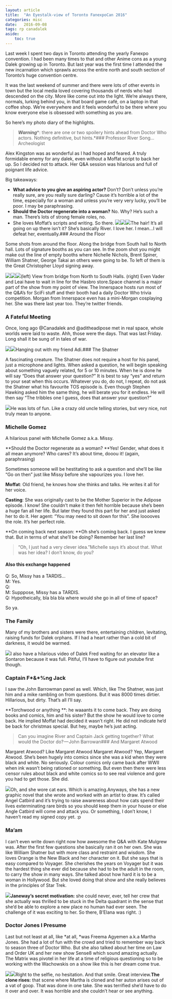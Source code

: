 ```yaml
---
layout: article
title:	"An Eyestalk-view of Toronto FanexpoCan 2016"
categories: misc
date:	2016-09-08
tags: rp canadalek 
aside: 
    toc: true
---
```


  Last week I spent two days in Toronto attending the yearly Fanexpo convention. I had been many times to that and other Anime cons as a young Dalek growing up in Toronto. But last year was the first time I attended the new incarnation which sprawls across the entire north and south section of Toronto’s huge convention centre.

It was the last weekend of summer and there were lots of other events in town but the local media loved covering thousands of nerds who had descended on the city. More like come out into the light. We’re always there, normals, lurking behind you, in that board game café, on a laptop in that coffee shop. We’re everywhere and it feels wonderful to be there where you know everyone else is obsessed with something as you are.

So here’s my photo diary of the highlights.


> ***Warning****: there are one or two spoilery hints ahead from Doctor Who actors. Nothing definitive, but hints.*### Professor River Song…Archeologist

Alex Kingston was as wonderful as I had hoped and feared. A truly formidable enemy for any dalek, even without a Moffat script to back her up. So I decided not to attack. Her Q&A session was hilarious and full of poignant life advice.

Big takeaways:

* **What advice to you give an aspiring actor?** Don’t? Don’t unless you’re really sure, are you really sure darling? Cause it’s horrible a lot of the time, especially for a woman and unless you’re very very lucky, you’ll be poor. I may be paraphrasing.
* **Should the Doctor regenerate into a woman?** No. Why? He’s such a man. There’s lots of strong female roles, no.
* She loves Moffat’s scripts and writing. So there.
![](/img/1*h-sP_86i4wTy3chfxuf81w.jpeg)![](/img/1*Pz1DLaZRdrI_VWRhGCm0QQ.jpeg)![](/img/1*32Uz1-0fHHKUgJOH5vkWrQ.jpeg)The hair! It’s all going on up there isn’t it? She’s basically River. I love her. I mean…I will defeat her, eventually.### Around the Floor

Some shots from around the floor. Along the bridge from South hall to North hall. Lots of signature booths as you can see. In the zoom shot you might make out the line of empty booths where Nichelle Nichols, Brent Spiner, William Shatner, George Takai an others were going to be. To left of them is the Great Christopher Lloyd signing away.

![](/img/1*_sjySRYvghaxCvqtZvPi1Q.jpeg)![](/img/1*xNoVaB65kEDDVCTCFsYU6Q.jpeg)![](/img/1*r4gQpJbtNwjdpWOY0Pa0Qg.jpeg)(left) View from bridge from North to South Halls. (right) Even Vader and Leai have to wait in line for the Hasbro store.Space channel is a major part of the show from my point of view. The Innerspace hosts run most of the Q&A’s for SciFi stuff and their booth had a daily Doctor Who trivia competition. Morgan from Innerspace even has a mini-Morgan cosplaying her. She was there last year too. They’re twitter friends.

### A Fateful Meeting

Once, long ago @Canadalek and @aditheadipose met in real space, whole worlds were laid to waste. Ahh, those were the days. That was last Friday. Long shall it be sung of in tales of war.

![](/img/1*lXfMcXr-Me0TWnq2XcjCVQ.jpeg)![](/img/1*KZf9egysVAj6xLivCXWMCw.jpeg)Hanging out with my friend Adi.### The Shatner

A fascinating creature. The Shatner does not require a host for his panel, just a microphone and lights. When asked a question, he will begin speaking about something vaguely related, for 5 or 10 minutes. When he is done he will say “Does that answer your question?” It is best to say “yes” and return to your seat when this occurs. Whatever you do, do not, I repeat, do not ask the Shatner what his favourite TOS episode is. Even though Stephen Hawking asked him the same thing, he will berate you for it endless. He will then say “The tribbles one I guess, does that answer your question?”

![](/img/1*GtjMQvlYgeh9BY_WMf6T_A.jpeg)He was lots of fun. Like a crazy old uncle telling stories, but very nice, not truly mean to anyone.

### Michelle Gomez

A hilarious panel with Michelle Gomez a.k.a. Missy.

**Should the Doctor regenerate as a woman? **Yes! Gender, what does it all mean anymore? Who cares? It’s about time, dooou it! (again, paraphrasing)

Sometimes someone will be hestitating to ask a question and she’ll be like “Go on then” just like Missy before she vapourizes you. I love her.

**Moffat**: Old friend, he knows how she thinks and talks. He writes it all for her voice.

**Casting**: She was originally cast to be the Mother Superior in the Adipose episode. I know! She couldn’t make it then felt horrible because she’s been a huge fan all her life. But later they found this part for her and just asked her to do it. Her agent: “You may need to sit down for this”. She looooves the role. It’s her perfect role.

**On coming back next season: **Oh she’s coming back. I guess we knew that. But in terms of what she’ll be doing? Remember her last line?


> “Oh, I just had a very clever idea.”Michelle says it’s about that. What was her idea? I don’t know, do you?

#### Also this exchange happened

Q: So, Missy has a TARDIS…  
M: Yes. <oops face>  
Q: <Silence>  
M: Supppose, Missy has a TARDIS.  
Q: Hypotheically, bla bla bla where would she go in all of time of space?

So ya.

### The Family

Many of my brothers and sisters were there, entertaining children, levitating, raising funds for Dalek orphans. If I had a heart rather than a cold bit of darkness, it would be warmed.

![](/img/1*dei7jO6oc6S5lkTaoygumQ.jpeg)I also have a hilarious video of Dalek Fred waiting for an elevator like a Sontaron because it was full. Pitiful, I’ll have to figure out youtube first though.

### Captain F*&*%ng Jack

I saw the John Barrowman panel as well. Which, like The Shatner, was just him and a mike rambling on from questions. But it was 8000 times dirtier. Hillarious, but dirty. That’s all I’ll say.

**Torchwood or anything **: he waaants it to come back. They are doing books and comics, him and his sister? But the show he would love to come back. He implied Moffat had decided it wasn’t right. He did not indicate he’d be back for christmas special. But hey, maybe he’s just acting.


> Can you imagine River and Captain Jack getting together? What would the Doctor do? — John Barrowan### And Margaret Atwood

Margaret Atwood? Like Margaret Atwood Margaret Atwood? Yep, Margaret Atwood. She’s been hugely into comics since she was a kid when they were black and white. No seriously. Colour comics only came back after WWII when ink wasn’t being rationed or something. But even then there were less censor rules about black and white comics so to see real violence and gore you had to get those. She did.

![](/img/1*54FElKx1y04KWcbo9iouog.jpeg)Oh, and she wore cat ears. Which is amazing.Anyways, she has a new graphic novel that she wrote and worked with an artist to draw. It’s called Angel Catbird and it’s trying to raise awareness about how cats spend their lives exterminating rare birds so you should keep them in your house or else Angle Catbird will come and attack you. Or something, I don’t know, I haven’t read my signed copy yet. :p

### Ma’am

I can’t even write down right now how awesome the Q&A with Kate Mulgrew was. After the first few questions she basically ran it on her own. She was like William Shatner but with more class and restraint and wisdom. She loves Orange is the New Black and her character on it. But she says that is easy compared to Voyager. She cherishes the years on Voyager but it was the hardest thing she ever did because she had to be the adult in the room, to carry the show in many ways. She talked about how hard it is to be a woman in Hollywood. But she loved doing that show and she really believes in the principles of Star Trek.

![](/img/1*Mab35O9suB8ItqBtibGs2A.jpeg)**Janeway’s secret motivation:** she could never, ever, tell her crew that she actually was thrilled to be stuck in the Delta quadrant in the sense that she’d be able to explore a new place no human had ever seen. The challenge of it was exciting to her. So there, B’Elana was right. :)

### Doctor Jones I Presume

Last but not least at all, like *at all, *was Freema Agyemen a.k.a Martha Jones. She had a lot of fun with the crowd and tried to remember way back to season three of Doctor Who. But she also talked about her time on Law and Order UK and her new show Sense8 which sound amazing actually. The Matrix was pivotel in her life at a time of religious questioning so to be working with the Wachowskis on a show like this is her dream come true.

![](/img/1*wf9aV4KbYYUpPwqhsSRJ-Q.jpeg)![](/img/1*Vik0dNN1iAb-33YcylIkOA.jpeg)Right to the selfie, no hesitation. And that smile. Great interview.**The clone rises:** that scene where Martha is cloned and her auton arises out of a vat of goop. That was done in one take. She was terrified she’d have to do it over and over. It was horrible and she couldn’t hear or see anything.

  
